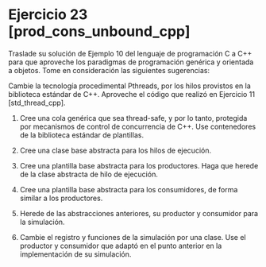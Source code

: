  # Ejercicio 23 [prod_cons_unbound_cpp]
 
Traslade su solución de Ejemplo 10 del lenguaje de programación C a C++ para que aproveche los paradigmas de programación genérica y orientada a objetos. Tome en consideración las siguientes sugerencias:

Cambie la tecnología procedimental Pthreads, por los hilos provistos en la biblioteca estándar de C++. Aproveche el código que realizó en Ejercicio 11 [std_thread_cpp].

1. Cree una cola genérica que sea thread-safe, y por lo tanto, protegida por mecanismos de control de concurrencia de C++. Use contenedores de la biblioteca estándar de plantillas.

2. Cree una clase base abstracta para los hilos de ejecución.

3. Cree una plantilla base abstracta para los productores. Haga que herede de la clase abstracta de hilo de ejecución.

4. Cree una plantilla base abstracta para los consumidores, de forma similar a los productores.

5. Herede de las abstracciones anteriores, su productor y consumidor para la simulación.

6. Cambie el registro y funciones de la simulación por una clase. Use el productor y consumidor que adaptó en el punto anterior en la implementación de su simulación.
